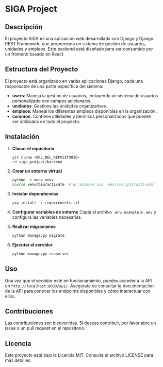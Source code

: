 # SIGA Project

## Descripción
El proyecto SIGA es una aplicación web desarrollada con Django y Django REST Framework, que proporciona un sistema de gestión de usuarios, unidades y empleos. Este backend está diseñado para ser consumido por un frontend basado en React.

## Estructura del Proyecto
El proyecto está organizado en varias aplicaciones Django, cada una responsable de una parte específica del sistema:

- **users**: Maneja la gestión de usuarios, incluyendo un sistema de usuarios personalizado con campos adicionales.
- **unidades**: Gestiona las unidades organizativas.
- **empleos**: Maneja los diferentes empleos disponibles en la organización.
- **common**: Contiene utilidades y permisos personalizados que pueden ser utilizados en todo el proyecto.

## Instalación

1. **Clonar el repositorio**
   ```bash
   git clone <URL_DEL_REPOSITORIO>
   cd siga_project/backend
   ```

2. **Crear un entorno virtual**
   ```bash
   python -m venv venv
   source venv/bin/activate  # En Windows usa `venv\Scripts\activate`
   ```

3. **Instalar dependencias**
   ```bash
   pip install -r requirements.txt
   ```

4. **Configurar variables de entorno**
   Copia el archivo `.env.example` a `.env` y configura las variables necesarias.

5. **Realizar migraciones**
   ```bash
   python manage.py migrate
   ```

6. **Ejecutar el servidor**
   ```bash
   python manage.py runserver
   ```

## Uso
Una vez que el servidor esté en funcionamiento, puedes acceder a la API en `http://localhost:8000/api/`. Asegúrate de consultar la documentación de la API para conocer los endpoints disponibles y cómo interactuar con ellos.

## Contribuciones
Las contribuciones son bienvenidas. Si deseas contribuir, por favor abre un issue o un pull request en el repositorio.

## Licencia
Este proyecto está bajo la Licencia MIT. Consulta el archivo LICENSE para más detalles.